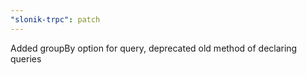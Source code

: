 ```yaml
---
"slonik-trpc": patch
---
```


Added groupBy option for query, deprecated old method of declaring queries
